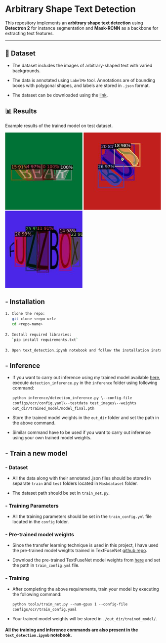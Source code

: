 # Arbitrary Shape Text Detection

This repository implements an **arbitrary shape text detection** using **Detectron 2** for instance segmentation and **Mask-RCNN** as a backbone for extracting text features. 

---

## 📁 Dataset

- The dataset includes the images of arbitrary-shaped text with varied backgrounds.

- The data is annotated using `LabelMe` tool. Annotations are of bounding boxes with polygonal shapes, and labels are stored in `.json` format.

- The dataset can be downloaded using the [link]().

## 📊 Results

Example results of the trained model on test dataset.

![Sample Detection](./results/BEAR.jpg) ![Sample Detection](./results/BUS.jpg) ![Sample Detection](./results/FUZZ.jpg)

## - Installation

```bash
1. Clone the repo:
   git clone <repo-url>
   cd <repo-name>

2. Install required libraries:
   `pip install requirements.txt`

3. Open text_detection.ipynb notebook and follow the installation instructions for the required libraries in it.
```

## - Inference

- If you want to carry out inference using my trained model available [here](https://drive.google.com/drive/folders/19IeyRXkNXc_SWeOVJLx-Jy1IskSIfcsH?usp=sharing), execute     `detection_inference.py` in the `inference` folder using following command:

  `python inference/detection_inference.py \--config-file configs/ocr/config.yaml\--testdata test_images\--weights out_dir/trained_model/model_final.pth`

- Store the trained model weights in the `out_dir` folder and set the path in the above command.

- Similar command have to be used if you want to carry out inference using your own trained model weights.

## - Train a new model

### - Dataset

- All the data along with their annotated .json files should be stored in separate `train` and `test` folders located in `Maskdataset` folder.
  
- The dataset path should be set in `train_net.py`.

### - Training Parameters

- All the training parameters should be set in the `train_config.yml` file located in the `config` folder.

### - Pre-trained model weights

- Since the transfer learning technique is used in this project, I have used the pre-trained model weights trained in TextFuseNet [github repo](https://github.com/ying09/TextFuseNet.git).

- Download the pre-trained TextFuseNet model weights from [here](https://drive.google.com/drive/folders/1CoCouevzYkbyTE0NZvFXgDFhqNMLEVfc?usp=sharing) and set the path in      `train_config.yml` file.

### - Training

- After completing the above requirements, train your model by executing the following command:

  `python tools/train_net.py --num-gpus 1 --config-file configs/ocr/train_config.yaml`

- Your trained model weights will be stored in `./out_dir/trained_model/`.

#### All the training and inference commands are also present in the `text_detection.ipynb` notebook.
